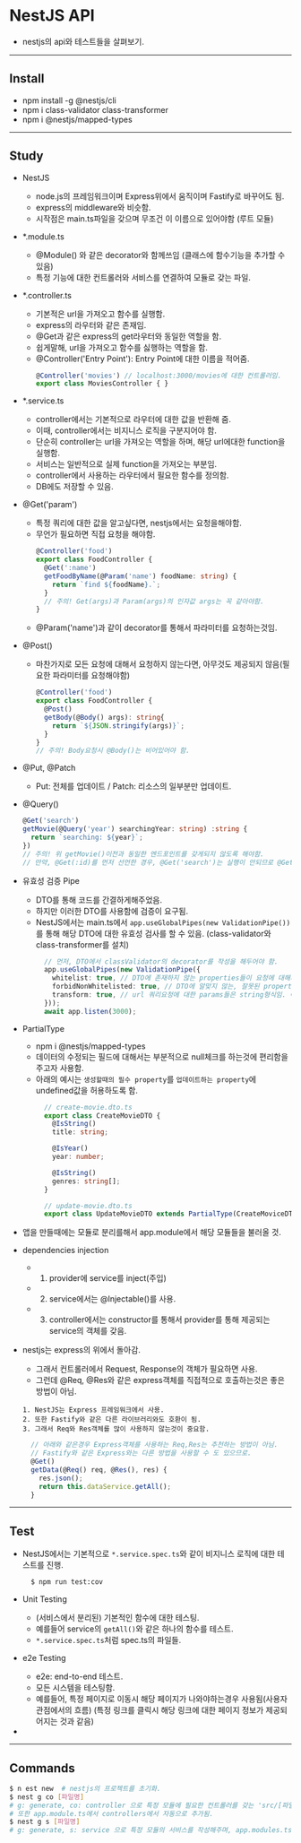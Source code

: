 # NestJS API
- nestjs의 api와 테스트들을 살펴보기.
___


## Install
- npm install -g @nestjs/cli
- npm i class-validator class-transformer
- npm i @nestjs/mapped-types
___


## Study
- NestJS
  - node.js의 프레임워크이며 Express위에서 움직이며 Fastify로 바꾸어도 됨.
  - express의 middleware와 비슷함.
  - 시작점은 main.ts파일을 갖으며 무조건 이 이름으로 있어야함 (루트 모듈)

- *.module.ts
  - @Module() 와 같은 decorator와 함께쓰임 (클래스에 함수기능을 추가할 수 있음)
  - 특정 기능에 대한 컨트롤러와 서비스를 연결하여 모듈로 갖는 파일.

- *.controller.ts
  - 기본적은 url을 가져오고 함수를 실행함.
  - express의 라우터와 같은 존재임.
  - @Get과 같은 express의 get라우터와 동일한 역할을 함.
  - 쉽게말해, url을 가져오고 함수를 싫행하는 역할을 함.
  - @Controller('Entry Point'): Entry Point에 대한 이름을 적어줌.
    ```ts
    @Controller('movies') // localhost:3000/movies에 대한 컨트롤러임.
    export class MoviesController { }
    ```

- *.service.ts
  - controller에서는 기본적으로 라우터에 대한 값을 반환해 줌.
  - 이때, controller에서는 비지니스 로직을 구분지어야 함.
  - 단순히 controller는 url을 가져오는 역할을 하며, 해당 url에대한 function을 실행함.
  - 서비스는 일반적으로 실제 function을 가져오는 부분임.
  - controller에서 사용하는 라우터에서 필요한 함수를 정의함.
  - DB에도 저장할 수 있음.

- @Get('param')
  - 특정 쿼리에 대한 값을 알고싶다면, nestjs에서는 요청을해야함.
  - 무언가 필요하면 직접 요청을 해야함.
    ```ts
    @Controller('food')
    export class FoodController {
      @Get(':name')
      getFoodByName(@Param('name') foodName: string) {
        return `find ${foodName}.`;
      }
      // 주의! Get(args)과 Param(args)의 인자값 args는 꼭 같아야함.
    }
    ```
  - @Param('name')과 같이 decorator를 통해서 파라미터를 요청하는것임.

- @Post()
  - 마찬가지로 모든 요청에 대해서 요청하지 않는다면, 아무것도 제공되지 않음(필요한 파라미터를 요청해야함)
    ```ts
    @Controller('food')
    export class FoodController {
      @Post()
      getBody(@Body() args): string{
        return `${JSON.stringify(args)}`;
      }
    }
    // 주의! Body요청시 @Body()는 비어있어야 함.
    ```

- @Put, @Patch
  - Put: 전체를 업데이트 / Patch: 리소스의 일부분만 업데이트.

- @Query()
  ```ts
  @Get('search')
  getMovie(@Query('year') searchingYear: string) :string {
    return `searching: ${year}`;
  })
  // 주의! 위 getMovie()이전과 동일한 엔드포인트를 갖게되지 않도록 해야함.
  // 만약, @Get(:id)를 먼저 선언한 경우, @Get('search')는 실행이 안되므로 @Get(:id)보다 먼저 선언하도록 할 것.
  ```

- 유효성 검증 Pipe
  - DTO를 통해 코드를 간결하게해주었음.
  - 하지만 이러한 DTO를 사용함에 검증이 요구됨.
  - NestJS에서는 main.ts에서 `app.useGlobalPipes(new ValidationPipe())`를 통해 해당 DTO에 대한 유효성 검사를 할 수 있음.
    (class-validator와 class-transformer를 설치)
    ```ts
      // 먼저, DTO에서 classValidator의 decorator를 작성을 해두어야 함.
      app.useGlobalPipes(new ValidationPipe({
        whitelist: true, // DTO에 존재하지 않는 properties들이 요청에 대해서 저장되는 것을 방지함.
        forbidNonWhitelisted: true, // DTO에 알맞지 않는, 잘못된 property가 들어오는경우 요청을 차단할 수 있음.
        transform: true, // url 쿼리요청에 대한 params들은 string형식임. 이것을 DTO의 다른형식에 맞추어 자동으로 타입 변환이되도록 도와줌.
      }));
      await app.listen(3000);
    ```

- PartialType
  - npm i @nestjs/mapped-types
  - 데이터의 수정되는 필드에 대해서는 부분적으로 null체크를 하는것에 편리함을 주고자 사용함.
  - 아래의 예시는 `생성할때의 필수 property`를 `업데이트하는 property`에 undefined값을 허용하도록 함.
    ```ts
      // create-movie.dto.ts
      export class CreateMovieDTO {
        @IsString()
        title: string;

        @IsYear()
        year: number;

        @IsString()
        genres: string[];
      }
    ```
    ```ts
      // update-movie.dto.ts
      export class UpdateMovieDTO extends PartialType(CreateMoviceDTO) {}
    ```

- 앱을 만들때에는 모듈로 분리를해서 app.module에서 해당 모듈들을 불러올 것.
- dependencies injection
  - 1. provider에 service를 inject(주입)
  - 2. service에서는 @Injectable()를 사용.
  - 3. controller에서는 constructor를 통해서 provider를 통해 제공되는 service의 객체를 갖음.
- nestjs는 express의 위에서 돌아감.
  - 그래서 컨트롤러에서 Request, Response의 객체가 필요하면 사용.
  - 그런데 @Req, @Res와 같은 express객체를 직접적으로 호출하는것은 좋은방법이 아님.
  ```
  1. NestJS는 Express 프레임워크에서 사용.
  2. 또한 Fastify와 같은 다른 라이브러리와도 호환이 됨.
  3. 그래서 Req와 Res객체를 많이 사용하지 않는것이 중요함.
  ```
    ```ts
      // 아래와 같은경우 Express객체를 사용하는 Req,Res는 추천하는 방법이 아님.
      // Fastify와 같은 Express와는 다른 방법을 사용할 수 도 있으므로.
      @Get()
      getData(@Req() req, @Res(), res) {
        res.json();
        return this.dataService.getAll();
      }
    ```
___
## Test
- NestJS에서는 기본적으로 `*.service.spec.ts`와 같이 비지니스 로직에 대한 테스트를 진행.
  ```bash
    $ npm run test:cov
  ```

- Unit Testing
  - (서비스에서 분리된) 기본적인 함수에 대한 테스팅.
  - 예를들어 service의 `getAll()`와 같은 하나의 함수를 테스트.
  - `*.service.spec.ts`처럼 spec.ts의 파일들.

- e2e Testing
  - e2e: end-to-end 테스트.
  - 모든 시스템을 테스팅함.
  - 예를들어, 특정 페이지로 이동시 해당 페이지가 나와야하는경우 사용됨(사용자 관점에서의 흐름)
    (특정 링크를 클릭시 해당 링크에 대한 페이지 정보가 제공되어지는 것과 같음)
- 
___


## Commands
```bash
$ n est new  # nestjs의 프로젝트를 초기화.
$ nest g co [파일명]  
# g: generate, co: controller 으로 특정 모듈에 필요한 컨트롤러를 갖는 'src/[파일명]/[파일명].controller'생성해줌. 
# 또한 app.module.ts에서 controllers에서 자동으로 추가됨.
$ nest g s [파일명]
# g: generate, s: service 으로 특정 모듈의 서비스를 작성해주며, app.modules.ts에 자동으로 등록됨.

```